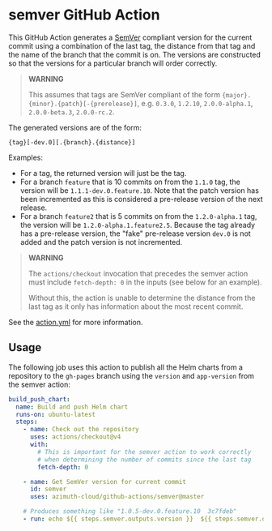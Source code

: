 # semver GitHub Action

This GitHub Action generates a [SemVer](https://semver.org/) compliant version for the current
commit using a combination of the last tag, the distance from that tag and the name of the
branch that the commit is on. The versions are constructed so that the versions for a particular
branch will order correctly.

> **WARNING**
>
> This assumes that tags are SemVer compliant of the form `{major}.{minor}.{patch}[-{prerelease}]`,
> e.g. `0.3.0`, `1.2.10`, `2.0.0-alpha.1`, `2.0.0-beta.3`, `2.0.0-rc.2`.

The generated versions are of the form:

```
{tag}[-dev.0][.{branch}.{distance}]
```

Examples:

  * For a tag, the returned version will just be the tag.
  * For a branch `feature` that is 10 commits on from the `1.1.0` tag, the version will
    be `1.1.1-dev.0.feature.10`. Note that the patch version has been incremented as
    this is considered a pre-release version of the next release.
  * For a branch `feature2` that is 5 commits on from the `1.2.0-alpha.1` tag, the version
    will be `1.2.0-alpha.1.feature2.5`. Because the tag already has a pre-release version,
    the "fake" pre-release version `dev.0` is not added and the patch version is not
    incremented.

> **WARNING**
>
> The `actions/checkout` invocation that precedes the semver action must include
> `fetch-depth: 0` in the inputs (see below for an example).
>
> Without this, the action is unable to determine the distance from the last tag
> as it only has information about the most recent commit.

See the [action.yml](./action.yml) for more information.

## Usage

The following job uses this action to publish all the Helm charts from a repository
to the `gh-pages` branch using the `version` and `app-version` from the semver action:

```yaml
build_push_chart:
  name: Build and push Helm chart
  runs-on: ubuntu-latest
  steps:
    - name: Check out the repository
      uses: actions/checkout@v4
      with:
        # This is important for the semver action to work correctly
        # when determining the number of commits since the last tag
        fetch-depth: 0

    - name: Get SemVer version for current commit
      id: semver
      uses: azimuth-cloud/github-actions/semver@master

    # Produces something like "1.0.5-dev.0.feature.10  3c7fdeb"
    - run: echo ${{ steps.semver.outputs.version }}  ${{ steps.semver.outputs.short-sha }}
```
